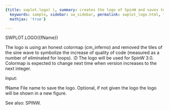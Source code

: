 ```yaml
---
{title: swplot.logo( ), summary: creates the logo of SpinW and saves to a .png file,
  keywords: sample, sidebar: sw_sidebar, permalink: swplot_logo.html, folder: swplot,
  mathjax: 'true'}

---
```

 
SWPLOT.LOGO({fName})
 
The logo is using an honest colormap (cm_inferno) and removed the tiles
of the sine wave to symbolize the increase of quality of code (measured
as a number of eliminated for loops). :D The logo will be used for SpinW
3.0. Colormap is expected to change next time when version increases to
the next integer.
 
 
Input:
 
fName     File name to save the logo. Optional, if not given the logo
          the logo will be shown in a new figure.
 
See also: SPINW.
 

